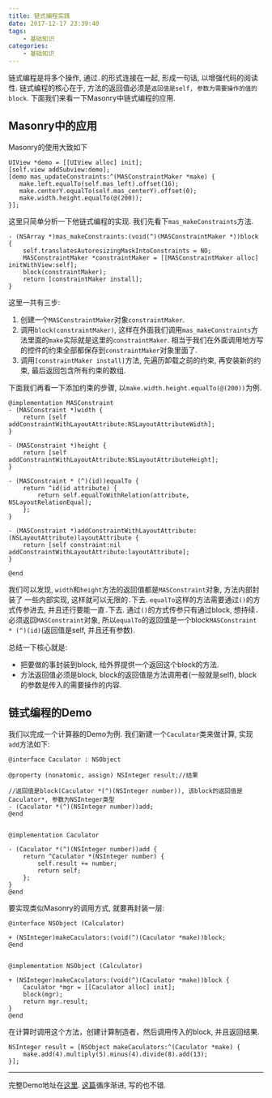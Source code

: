 ```yaml
---
title: 链式编程实践
date: 2017-12-17 23:39:40
tags:
    - 基础知识
categories:
    - 基础知识
---
```


链式编程是将多个操作, 通过`.`的形式连接在一起, 形成一句话, 以增强代码的阅读性. 链式编程的核心在于, 方法的返回值必须是`返回值是self, 参数为需要操作的值的block`. 下面我们来看一下Masonry中链式编程的应用.

## Masonry中的应用

Masonry的使用大致如下

```oc
UIView *demo = [[UIView alloc] init];
[self.view addSubview:demo];
[demo mas_updateConstraints:^(MASConstraintMaker *make) {
   make.left.equalTo(self.mas_left).offset(16);
   make.centerY.equalTo(self.mas_centerY).offset(0);
   make.width.height.equalTo(@(200));
}];
```
这里只简单分析一下他链式编程的实现. 我们先看下`mas_makeConstraints`方法.

```oc
- (NSArray *)mas_makeConstraints:(void(^)(MASConstraintMaker *))block {
    self.translatesAutoresizingMaskIntoConstraints = NO;
    MASConstraintMaker *constraintMaker = [[MASConstraintMaker alloc] initWithView:self];
    block(constraintMaker);
    return [constraintMaker install];
}
```

这里一共有三步:

1. 创建一个`MASConstraintMaker`对象`constraintMaker`.
2. 调用`block(constraintMaker)`, 这样在外面我们调用`mas_makeConstraints`方法里面的`make`实际就是这里的`constraintMaker`. 相当于我们在外面调用地方写的控件的约束全部都保存到`constraintMaker`对象里面了.
3. 调用`[constraintMaker install]`方法, 先遍历卸载之前的约束, 再安装新的约束, 最后返回包含所有约束的数组.

下面我们再看一下添加约束的步骤, 以`make.width.height.equalTo(@(200))`为例.

```oc
@implementation MASConstraint
- (MASConstraint *)width {
    return [self addConstraintWithLayoutAttribute:NSLayoutAttributeWidth];
}

- (MASConstraint *)height {
    return [self addConstraintWithLayoutAttribute:NSLayoutAttributeHeight];
}

- (MASConstraint * (^)(id))equalTo {
    return ^id(id attribute) {
        return self.equalToWithRelation(attribute, NSLayoutRelationEqual);
    };
}

- (MASConstraint *)addConstraintWithLayoutAttribute:(NSLayoutAttribute)layoutAttribute {
    return [self constraint:nil addConstraintWithLayoutAttribute:layoutAttribute];
}

@end
```

我们可以发现, `width`和`height`方法的返回值都是`MASConstraint`对象, 方法内部封装了 一些内部实现, 这样就可以无限的`.`下去. 
`equalTo`这样的方法需要通过`()`的方式传参进去, 并且还行要能一直`.`下去. 通过`()`的方式传参只有通过block, 想持续`.`必须返回`MASConstraint`对象, 所以`equalTo`的返回值是一个block`MASConstraint * (^)(id)`(返回值是self, 并且还有参数).

总结一下核心就是:

* 把要做的事封装到block, 给外界提供一个返回这个block的方法.
* 方法返回值必须是block, block的返回值是方法调用者(一般就是self), block的参数是传入的需要操作的内容.

## 链式编程的Demo

我们以完成一个计算器的Demo为例. 我们新建一个`Caculator`类来做计算, 实现`add`方法如下:

```oc
@interface Caculator : NSObject

@property (nonatomic, assign) NSInteger result;//结果

//返回值是block(Caculator *(^)(NSInteger number)), 该block的返回值是Caculator*, 参数为NSInteger类型
- (Caculator *(^)(NSInteger number))add;
@end


@implementation Caculator

- (Caculator *(^)(NSInteger number))add {
    return ^Caculator *(NSInteger number) {
        self.result += number;
        return self;
    };
}
@end
```

要实现类似Masonry的调用方式, 就要再封装一层:

```oc
@interface NSObject (Calculator)

+ (NSInteger)makeCaculators:(void(^)(Caculator *make))block;
@end


@implementation NSObject (Calculator)

+ (NSInteger)makeCaculators:(void(^)(Caculator *make))block {
    Caculator *mgr = [[Caculator alloc] init];
    block(mgr);
    return mgr.result;
}
@end
```

在计算时调用这个方法，创建计算制造者，然后调用传入的block, 并且返回结果.

```
NSInteger result = [NSObject makeCaculators:^(Caculator *make) {
    make.add(4).multiply(5).minus(4).divide(8).add(13);
}];
```

------

完整Demo地址在[这里](https://github.com/HChong3210/MethodChaining). [这篇](https://www.jianshu.com/p/f53a3182f659)循序渐进, 写的也不错.




